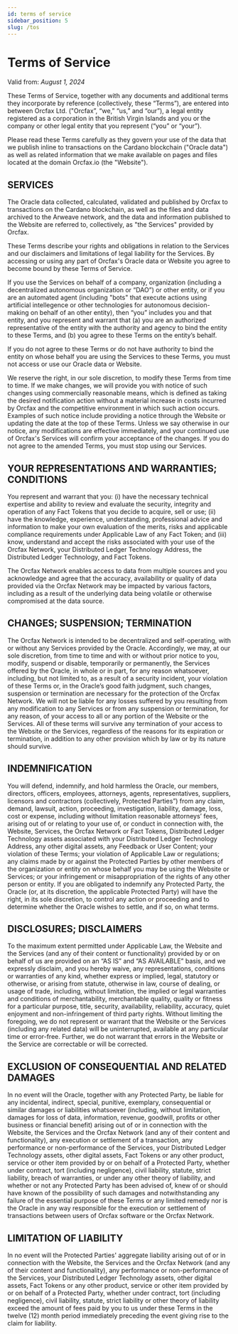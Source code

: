 ```yaml
---
id: terms of service
sidebar_position: 5
slug: /tos
---
```


# Terms of Service

<!-- markdownlint-disable MD036 -->
<!-- To be linked to from `"tos":` -->

Valid from: *August 1, 2024*

<!-- markdownlint-restore -->

These Terms of Service, together with any documents and additional terms they
incorporate by reference (collectively, these “Terms”), are entered into between
Orcfax Ltd. ("Orcfax”, “we,” “us,” and “our”), a legal entity registered as a
corporation in the British Virgin Islands and you or the company or
other legal entity that you represent (“you” or “your”).

Please read these Terms carefully as they govern your use of the data that
we publish inline to transactions on the Cardano blockchain ("Oracle data")
as well as related information that we make available on pages and files
located at the domain Orcfax.io (the "Website").

## SERVICES
The Oracle data collected, calculated, validated and published
by Orcfax to transactions on the Cardano blockchain, as well as the files and
data archived to the Arweave network, and the data and information published
to the Website are referred to, collectively, as "the Services" provided by Orcfax. 

These Terms describe your rights and obligations in relation to the Services and
our disclaimers and limitations of legal liability for the Services. By accessing
or using any part of Orcfax's Oracle data or Website you agree to become bound by
these Terms of Service.

If you use the Services on behalf of a company, organization (including a
decentralized autonomous organization or “DAO”) or other entity, or if you
are an automated agent (including "bots" that execute actions using artificial
intellegence or other technologies for autonomous decision-making on behalf of
an other entity), then “you” includes you and that entity, and you represent and
warrant that (a) you are an authorized representative of the entity with the
authority and agency to bind the entity to these Terms, and (b) you agree to these
Terms on the entity’s behalf.

If you do not agree to these Terms or do not have authority to bind the entity
on whose behalf you are using the Services to these Terms, you must not access or
use our Oracle data or Website.

We reserve the right, in our sole discretion, to modify these Terms from time to
time. If we make changes, we will provide you with notice of such changes using
commercially reasonable means, which is defined as taking the desired notification
action without a material increase in costs incurred by Orcfax and the competitive
environment in which such action occurs. Examples of such notice include providing
a notice through the Website or updating the date at the top of these Terms. Unless
we say otherwise in our notice, any modifications are effective immediately, and your
continued use of Orcfax's Services will confirm your acceptance of the changes. 
If you do not agree to the amended Terms, you must stop using our Services.

## YOUR REPRESENTATIONS AND WARRANTIES; CONDITIONS

You represent and warrant that you: (i) have the necessary technical expertise
and ability to review and evaluate the security, integrity and operation of any
Fact Tokens that you decide to acquire, sell or use; (ii) have the knowledge,
experience, understanding, professional advice and information to make your own
evaluation of the merits, risks and applicable compliance requirements under
Applicable Law of any Fact Token; and (iii) know, understand and accept the
risks associated with your use of the Orcfax Network, your Distributed Ledger
Technology Address, the Distributed Ledger Technology, and Fact Tokens.

The Orcfax Network enables access to data from multiple sources and you
acknowledge and agree that the accuracy, availability or quality of data
provided via the Orcfax Network may be impacted by various factors, including as
a result of the underlying data being volatile or otherwise compromised at the
data source.

## CHANGES; SUSPENSION; TERMINATION

The Orcfax Network is intended to be decentralized and self-operating, with or
without any Services provided by the Oracle. Accordingly, we may, at our sole
discretion, from time to time and with or without prior notice to you, modify,
suspend or disable, temporarily or permanently, the Services offered by the
Oracle, in whole or in part, for any reason whatsoever, including, but not
limited to, as a result of a security incident, your violation of these Terms
or, in the Oracle’s good faith judgment, such changes, suspension or termination
are necessary for the protection of the Orcfax Network. We will not be liable
for any losses suffered by you resulting from any modification to any Services
or from any suspension or termination, for any reason, of your access to all or
any portion of the Website or the Services. All of these terms will survive any
termination of your access to the Website or the Services, regardless of the
reasons for its expiration or termination, in addition to any other provision
which by law or by its nature should survive.

## INDEMNIFICATION

You will defend, indemnify, and hold harmless the Oracle, our members,
directors, officers, employees, attorneys, agents, representatives, suppliers,
licensors and contractors (collectively, Protected Parties”) from any claim,
demand, lawsuit, action, proceeding, investigation, liability, damage, loss,
cost or expense, including without limitation reasonable attorneys’ fees,
arising out of or relating to your use of, or conduct in connection with, the
Website, Services, the Orcfax Network or Fact Tokens, Distributed Ledger
Technology assets associated with your Distributed Ledger Technology Address,
any other digital assets, any Feedback or User Content; your violation of these
Terms; your violation of Applicable Law or regulations; any claims made by or
against the Protected Parties by other members of the organization or entity on
whose behalf you may be using the Website or Services; or your infringement or
misappropriation of the rights of any other person or entity. If you are
obligated to indemnify any Protected Party, the Oracle (or, at its discretion,
the applicable Protected Party) will have the right, in its sole discretion, to
control any action or proceeding and to determine whether the Oracle wishes to
settle, and if so, on what terms.

## DISCLOSURES; DISCLAIMERS

To the maximum extent permitted under Applicable Law, the Website and the
Services (and any of their content or functionality) provided by or on behalf of
us are provided on an “AS IS” and “AS AVAILABLE” basis, and we expressly
disclaim, and you hereby waive, any representations, conditions or warranties of
any kind, whether express or implied, legal, statutory or otherwise, or arising
from statute, otherwise in law, course of dealing, or usage of trade, including,
without limitation, the implied or legal warranties and conditions of
merchantability, merchantable quality, quality or fitness for a particular
purpose, title, security, availability, reliability, accuracy, quiet enjoyment
and non-infringement of third party rights. Without limiting the foregoing, we
do not represent or warrant that the Website or the Services
(including any related data) will be uninterrupted, available at any particular
time or error-free. Further, we do not warrant that errors in the Website or the
Service are correctable or will be corrected.

## EXCLUSION OF CONSEQUENTIAL AND RELATED DAMAGES

In no event will the Oracle, together with any Protected Party, be liable for
any incidental, indirect, special, punitive, exemplary, consequential or similar
damages or liabilities whatsoever (including, without limitation, damages for
loss of data, information, revenue, goodwill, profits or other business or
financial benefit) arising out of or in connection with the Website, the
Services and the Orcfax Network (and any of their content and functionality),
any execution or settlement of a transaction, any performance or non-performance
of the Services, your Distributed Ledger Technology assets, other digital
assets, Fact Tokens or any other product, service or other item provided by or
on behalf of a Protected Party, whether under contract, tort
(including negligence), civil liability, statute, strict liability, breach of
warranties, or under any other theory of liability, and whether or not any
Protected Party has been advised of, knew of or should have known of the
possibility of such damages and notwithstanding any failure of the essential
purpose of these Terms or any limited remedy nor is the Oracle in any way
responsible for the execution or settlement of transactions between users of
Orcfax software or the Orcfax Network.

## LIMITATION OF LIABILITY

In no event will the Protected Parties' aggregate liability arising out of or in
connection with the Website, the Services and the Orcfax Network
(and any of their content and functionality), any performance or non-performance
of the Services, your Distributed Ledger Technology assets, other
digital assets, Fact Tokens or any other product, service or other item provided
by or on behalf of a Protected Party, whether under contract, tort
(including negligence), civil liability, statute, strict liability or other
theory of liability exceed the amount of fees paid by you to us under these
Terms in the twelve (12) month period immediately preceding the event giving
rise to the claim for liability.
